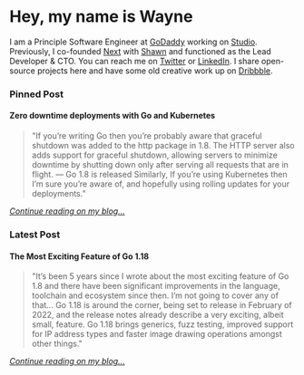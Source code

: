 # Hey, my name is Wayne

I am a Principle Software Engineer at [GoDaddy](https://www.godaddy.com/) working on [Studio](https://studio.godaddy.com/). Previously, I co-founded [Next](https://wearenext.co.za/) with [Shawn](https://shawnroos.com/) and functioned as the Lead Developer & CTO. You can reach me on [Twitter](https://twitter.com/waynethebrain) or [LinkedIn](https://www.linkedin.com/in/wayne-ashley-berry/). I share open-source projects here and have some old creative work up on [Dribbble](https://dribbble.com/wayne).

### Pinned Post

#### Zero downtime deployments with Go and Kubernetes

> "If you’re writing Go then you’re probably aware that graceful shutdown was added to the http package in 1.8. The HTTP server also adds support for graceful shutdown, allowing servers to minimize downtime by shutting down only after serving all requests that are in flight. — Go 1.8 is released Similarly, If you’re using Kubernetes then I’m sure you’re aware of, and hopefully using rolling updates for your deployments."

_[Continue reading on my blog...](https://wayne.cloud/graceful-shutdown/)_

### Latest Post

#### The Most Exciting Feature of Go 1.18

> "It’s been 5 years since I wrote about the most exciting feature of Go 1.8 and there have been significant improvements in the language, toolchain and ecosystem since then. I’m not going to cover any of that… Go 1.18 is around the corner, being set to release in February of 2022, and the release notes already describe a very exciting, albeit small, feature. Go 1.18 brings generics, fuzz testing, improved support for IP address types and faster image drawing operations amongst other things."

_[Continue reading on my blog...](https://wayne.cloud/buildvcs/)_
